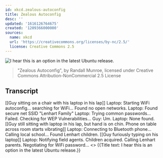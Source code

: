 ```yaml
---
id: xkcd.zealous-autoconfig
title: Zealous Autoconfig
desc: ''
updated: '1616126764675'
created: '1209366000000'
sources:
  name: xkcd
  url: 'https://creativecommons.org/licenses/by-nc/2.5/'
  license: Creative Commons 2.5
---
```

![I hear this is an option in the latest Ubuntu release.](https://imgs.xkcd.com/comics/zealous_autoconfig.png)
> "Zealous Autoconfig", by Randall Munroe, licensed under Creative Commons Attribution-NonCommercial 2.5 License

## Transcript
[[Guy sitting on a chair with his laptop in his lap]]
Laptop: Starting WiFi autoconfig... searching for WiFi... Found no open networks.
Laptop: Found secure net SSID "Lenhart Family"
Laptop: Trying common passwords... Failed.  Checking for WEP Vulnerabilities...
Guy: Um.
Laptop: None found.
[[Guy still sitting with laptop in his lap, but hand is on chin.  Phone on table across room starts vibrating]]
Laptop: Connecting to Bluetooth phone... Calling local school... Found Lenhart children.
[[Guy furiously typing on his laptop]]
Laptop: Notifying field agents.  Children acquired.  Calling Lenhart parents.  Negotiating for WiFi password...
<<CTRL-C  CTRL-C>>
{{Title text: I hear this is an option in the latest Ubuntu release.}}
